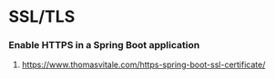 # SSL/TLS

### Enable HTTPS in a Spring Boot application
  1. https://www.thomasvitale.com/https-spring-boot-ssl-certificate/ 
